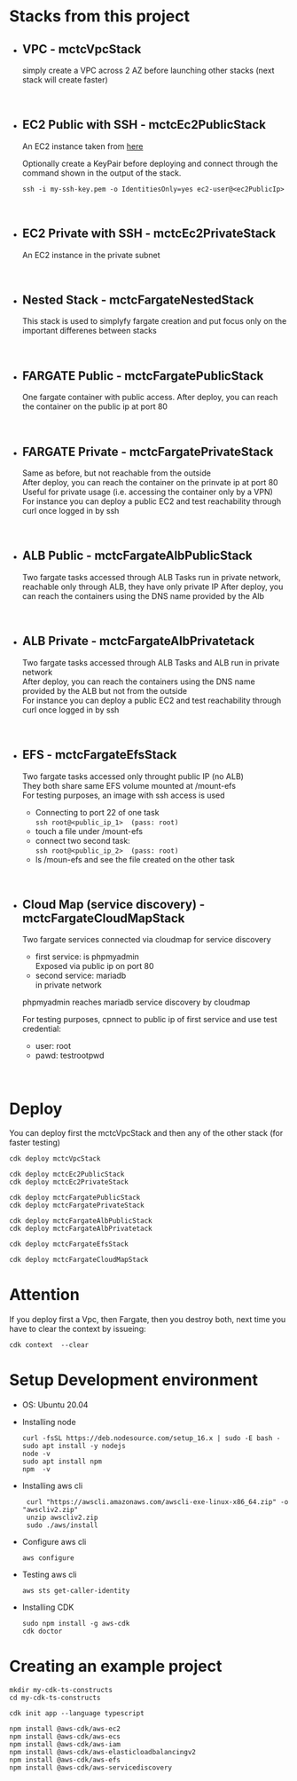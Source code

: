 # Stacks from this project

* ## VPC - mctcVpcStack

  simply create a VPC across 2 AZ before launching other stacks (next stack will create faster)

  &nbsp;

* ## EC2 Public with SSH - mctcEc2PublicStack

  An EC2 instance taken from  [here](https://github.dev/aws-samples/aws-cdk-examples)

  Optionally create a KeyPair before deploying and connect through the command shown in the output of the stack.

      ssh -i my-ssh-key.pem -o IdentitiesOnly=yes ec2-user@<ec2PublicIp>
  
  &nbsp;
* ## EC2 Private with SSH - mctcEc2PrivateStack

  An EC2 instance in the private subnet

  &nbsp;
* ## Nested Stack - mctcFargateNestedStack

  This stack is used to simplyfy fargate creation and put focus only on the important differenes between stacks 

  &nbsp;
* ## FARGATE Public - mctcFargatePublicStack
  
  One fargate container with public access.
  After deploy, you can reach the container on the public ip at port 80

  &nbsp;
* ## FARGATE Private - mctcFargatePrivateStack

  Same as before, but not reachable from the outside  
  After deploy, you can reach the container on the prinvate ip at port 80  
  Useful for private usage (i.e. accessing the container only by a VPN)  
  For instance you can deploy a public EC2 and test reachability through curl once logged in by ssh

  &nbsp;
* ## ALB Public - mctcFargateAlbPublicStack
  
  Two fargate tasks accessed through ALB
  Tasks run in private network, reachable only through ALB, they have only private IP
  After deploy, you can reach the containers using the DNS name provided by the Alb

  &nbsp;
* ## ALB Private - mctcFargateAlbPrivatetack
  
  Two fargate tasks accessed through ALB
  Tasks and ALB run in private network  
  After deploy, you can reach the containers using the DNS name provided by the ALB but not from the outside  
  For instance you can deploy a public EC2 and test reachability through curl once logged in by ssh

  &nbsp;
* ## EFS - mctcFargateEfsStack

    Two fargate tasks accessed only throught public IP  (no ALB)  
    They both share same EFS volume mounted at /mount-efs  
    For testing purposes, an image with ssh access is used
    
    * Connecting to port 22 of one task  
      `ssh root@<public_ip_1>  (pass: root)`
    * touch a file under /mount-efs
    * connect two second task:  
      `ssh root@<public_ip_2>  (pass: root)`
    * ls /moun-efs and see the file created on the other task

  &nbsp;
* ## Cloud Map (service discovery) - mctcFargateCloudMapStack

    Two fargate services connected via cloudmap for service discovery
    * first service: is phpmyadmin  
      Exposed via public ip on port 80
    * second service: mariadb  
      in private network

    phpmyadmin reaches mariadb service discovery by cloudmap

    For testing purposes, cpnnect to public ip of first service and use test credential:
    * user: root
    * pawd: testrootpwd



  &nbsp;
# Deploy

You can deploy first the mctcVpcStack and then any of the other stack (for faster testing)

```
cdk deploy mctcVpcStack
```

```
cdk deploy mctcEc2PublicStack
cdk deploy mctcEc2PrivateStack

cdk deploy mctcFargatePublicStack
cdk deploy mctcFargatePrivateStack

cdk deploy mctcFargateAlbPublicStack
cdk deploy mctcFargateAlbPrivatetack

cdk deploy mctcFargateEfsStack

cdk deploy mctcFargateCloudMapStack
```

# Attention

If you deploy first a Vpc, then Fargate, then you destroy both, next time you have to clear the context by issueing:

    cdk context  --clear 


# Setup Development environment

- OS: Ubuntu 20.04
* Installing node
    ```
    curl -fsSL https://deb.nodesource.com/setup_16.x | sudo -E bash -
    sudo apt install -y nodejs
    node -v
    sudo apt install npm
    npm  -v
    ```

* Installing aws cli
  ```
   curl "https://awscli.amazonaws.com/awscli-exe-linux-x86_64.zip" -o "awscliv2.zip"
   unzip awscliv2.zip
   sudo ./aws/install
   ```

- Configure aws cli
  ```
  aws configure
  ```

- Testing aws cli
  ```
  aws sts get-caller-identity
  ```

* Installing CDK 
  ```
  sudo npm install -g aws-cdk
  cdk doctor
  ```

# Creating an example project

```
mkdir my-cdk-ts-constructs
cd my-cdk-ts-constructs

cdk init app --language typescript

npm install @aws-cdk/aws-ec2
npm install @aws-cdk/aws-ecs
npm install @aws-cdk/aws-iam
npm install @aws-cdk/aws-elasticloadbalancingv2
npm install @aws-cdk/aws-efs
npm install @aws-cdk/aws-servicediscovery
```

